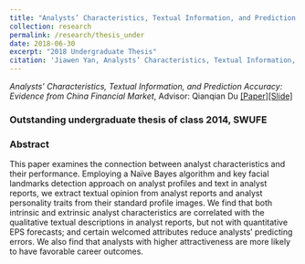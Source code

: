 ```yaml
---
title: "Analysts’ Characteristics, Textual Information, and Prediction Accuracy: Evidence from China Financial Market"
collection: research
permalink: /research/thesis_under
date: 2018-06-30
excerpt: "2018 Undergraduate Thesis"
citation: 'Jiawen Yan, Analysts’ Characteristics, Textual Information, and Prediction Accuracy: Evidence from China Financial Market'
---
```


*Analysts’ Characteristics, Textual Information, and Prediction Accuracy: Evidence from China Financial Market*, Advisor: Qianqian Du [[Paper]](http://charlesyan1.github.io/files/research/thesis_under/paper.pdf)[[Slide]](http://charlesyan1.github.io/files/research/thesis_under/slide.pdf)


### Outstanding undergraduate thesis of class 2014, SWUFE
### Abstract
This paper examines the connection between analyst characteristics and their
performance. Employing a Naïve Bayes algorithm and key facial landmarks
detection approach on analyst profiles and text in analyst reports, we extract textual
opinion from analyst reports and analyst personality traits from their standard
profile images. We find that both intrinsic and extrinsic analyst characteristics are
correlated with the qualitative textual descriptions in analyst reports, but not with
quantitative EPS forecasts; and certain welcomed attributes reduce analysts’
predicting errors. We also find that analysts with higher attractiveness are more
likely to have favorable career outcomes.
